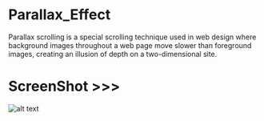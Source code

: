 # Parallax_Effect
Parallax scrolling is a special scrolling technique used in web design where background images throughout a web page move slower than foreground images, creating an illusion of depth on a two-dimensional site.

# ScreenShot >>>
![alt text](https://github.com/AhsanParadise/Parallax_Effect/blob/master/ScreenShot.jpg?raw=true)
